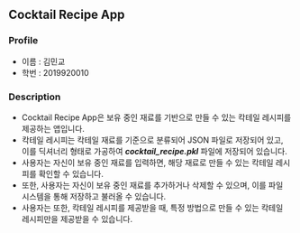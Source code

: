 ## Cocktail Recipe App

### Profile

- 이름 : 김민교
- 학번 : 2019920010

### Description

- Cocktail Recipe App은 보유 중인 재료를 기반으로 만들 수 있는 칵테일 레시피를 제공하는 앱입니다.
- 칵테일 레시피는 칵테일 재료를 기준으로 분류되어 JSON 파일로 저장되어 있고, 이를 딕셔너리 형태로 가공하여 **_cocktail_recipe.pkl_** 파일에 저장되어 있습니다.
- 사용자는 자신이 보유 중인 재료를 입력하면, 해당 재료로 만들 수 있는 칵테일 레시피를 확인할 수 있습니다.
- 또한, 사용자는 자신이 보유 중인 재료를 추가하거나 삭제할 수 있으며, 이를 파일 시스템을 통해 저장하고 불러올 수 있습니다.
- 사용자는 또한, 칵테일 레시피를 제공받을 때, 특정 방법으로 만들 수 있는 칵테일 레시피만을 제공받을 수 있습니다.
